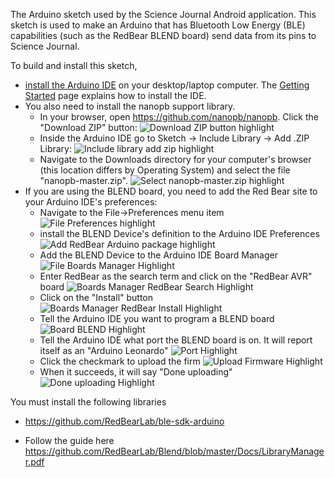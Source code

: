 The Arduino sketch used by the Science Journal Android application.
This sketch is used to make an Arduino that has Bluetooth Low Energy
(BLE) capabilities (such as the RedBear BLEND board) send data from
its pins to Science Journal.

To build and install this sketch, 
  * [install the Arduino IDE](https://www.arduino.cc/en/Main/Software) on your desktop/laptop computer. The [Getting Started](https://www.arduino.cc/en/Guide/HomePage) page explains how to install the IDE.
  * You also need to install the nanopb support library. 
    - In your browser, open https://github.com/nanopb/nanopb.  Click the "Download ZIP" button:
      ![Download ZIP button highlight](download_nanopb_zip.png "Download ZIP button highlight")
    - Inside the Arduino IDE go to Sketch -> Include Library -> Add .ZIP Library:
      ![Include library add zip highlight](include_library_add_zip.png "Include library add zip highlight")
    - Navigate to the Downloads directory for your computer's browser
      (this location differs by Operating System) and select the file
      "nanopb-master.zip".
      ![Select nanopb-master.zip highlight](select_nanopb.png "Select nanopb-master.zip highlight")
  * If you are using the BLEND board, you need to add the Red Bear site to your Arduino IDE's preferences:
    - Navigate to the File->Preferences menu item
      ![File Preferences highlight](file_preferences.png "File preferences highlight")
    - install the BLEND Device's definition to the Arduino IDE Preferences
      ![Add RedBear Arduino package highlight](add_redbear_arduino_package.png "Add RedBear Arduino package highlight")
    - Add the BLEND Device to the Arduino IDE Board Manager
      ![File Boards Manager Highlight](file_boards_manager.png "File Boards Manager Highlight")
    - Enter RedBear as the search term and click on the "RedBear AVR" board
      ![Boards Manager RedBear Search Highlight](boards_manager_redbear_search.png "Boards Manager RedBear Search Highlight")
    - Click on the "Install" button
      ![Boards Manager RedBear Install Highlight](boards_manager_redbear_install.png "Boards Manager RedBear Install Highlight")
    - Tell the Arduino IDE you want to program a BLEND board
      ![Board BLEND Highlight](board_blend.png "Board BLEND Highlight")
    - Tell the Arduino IDE what port the BLEND board is on.  It will report itself as an "Arduino Leonardo"
      ![Port Highlight](Port.png "Port Highlight")
    - Click the checkmark to upload the firm
      ![Upload Firmware Highlight](upload_firmware.png "Upload Firmware Highlight")
    - When it succeeds, it will say "Done uploading"
      ![Done uploading Highlight](done_uploading.png "Done uploading Highlight")

You must install the following libraries
* https://github.com/RedBearLab/ble-sdk-arduino
- Follow the guide here https://github.com/RedBearLab/Blend/blob/master/Docs/LibraryManager.pdf
